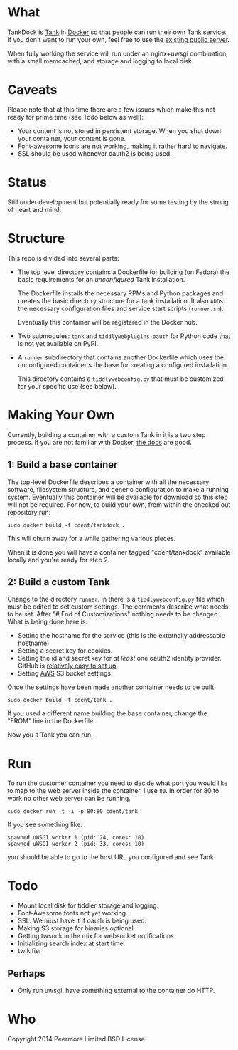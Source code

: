 # What

TankDock is [Tank](https://tank.peermore.com/) in
[Docker](https://docker.com/) so that people can run their own Tank
service. If you don't want to run your own, feel free to use the
[existing public server](https://tank.peermore.com/).

When fully working the service will run under an nginx+uwsgi combination,
with a small memcached, and storage and logging to local disk.

# Caveats

Please note that at this time there are a few issues which make this
not ready for prime time (see Todo below as well):

* Your content is not stored in persistent storage. When you shut
  down your container, your content is gone.
* Font-awesome icons are not working, making it rather hard to
  navigate.
* SSL should be used whenever oauth2 is being used.

# Status

Still under development but potentially ready for some testing by the
strong of heart and mind.

# Structure

This repo is divided into several parts:

* The top level directory contains a Dockerfile for building (on
  Fedora) the basic requirements for an _unconfigured_ Tank
  installation.

  The Dockerfile installs the necessary RPMs and Python packages
  and creates the basic directory structure for a tank installation.
  It also `ADD`s the necessary configuration files and service
  start scripts (`runner.sh`).

  Eventually this container will be registered in the Docker hub.

* Two submodules: `tank` and `tiddlywebplugins.oauth` for Python
  code that is not yet available on PyPI.

* A `runner` subdirectory that contains another Dockerfile which
  uses the unconfigured container s the base for creating a
  configured installation.

  This directory contains a `tiddlywebconfig.py` that must be
  customized for your specific use (see below).

# Making Your Own

Currently, building a container with a custom Tank in it is a two
step process. If you are not familiar with Docker, [the
docs](http://docs.docker.com/) are good.

## 1: Build a base container

The top-level Dockerfile describes a container with all the
necessary software, filesystem structure, and generic configuration
to make a running system. Eventually this container will be
available for download so this step will not be required. For now,
to build your own, from within the checked out repository run:

```
sudo docker build -t cdent/tankdock .
```

This will churn away for a while gathering various pieces.

When it is done you will have a container tagged "cdent/tankdock"
available locally and you're ready for step 2.

## 2: Build a custom Tank

Change to the directory `runner`. In there is a `tiddlywebconfig.py`
file which must be edited to set custom settings. The comments
describe what needs to be set. After "# End of Customizations"
nothing needs to be changed. What is being done here is:

* Setting the hostname for the service (this is the externally
  addressable hostname).
* Setting a secret key for cookies.
* Setting the id and secret key for _at least_ one oauth2 identity
  provider. GitHub is [relatively easy to set
  up](https://github.com/settings/applications).
* Setting [AWS](http://aws.amazon.com/) S3 bucket settings.

Once the settings have been made another container needs to be built:

```
sudo docker build -t cdent/tank .
```

If you used a different name building the base container, change the
"FROM" line in the Dockerfile.

Now you a Tank you can run.

# Run

To run the customer container you need to decide what port you would
like to map to the web server inside the container. I use `80`. In
order for 80 to work no other web server can be running.

```
sudo docker run -t -i -p 80:80 cdent/tank
```

If you see something like:

```
spawned uWSGI worker 1 (pid: 24, cores: 10)
spawned uWSGI worker 2 (pid: 33, cores: 10)
```

you should be able to go to the host URL you configured and see
Tank.

# Todo

* Mount local disk for tiddler storage and logging.
* Font-Awesome fonts not yet working.
* SSL. We must have it if oauth is being used.
* Making S3 storage for binaries optional.
* Getting twsock in the mix for websocket notifications.
* Initializing search index at start time.
* twikifier

## Perhaps

* Only run uwsgi, have something external to the container do HTTP.

# Who

Copyright 2014 Peermore Limited
BSD License
